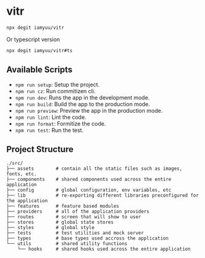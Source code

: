 # vitr

```sh
npx degit iamyuu/vitr
```

Or typescript version

```sh
npx degit iamyuu/vitr#ts
```

## Available Scripts

- `npm run setup`: Setup the project.
- `npm run cz`: Run commitizen cli.
- `npm run dev`: Runs the app in the development mode.
- `npm run build`: Build the app to the production mode.
- `npm run preview`: Preview the app in the production mode.
- `npm run lint`: Lint the code.
- `npm run format`: Formitize the code.
- `npm run test`: Run the test.

## Project Structure

```
./src/
├── assets        # contain all the static files such as images, fonts, etc.
├── components    # shared components used across the entire application
├── config        # global configuration, env variables, etc
├── lib           # re-exporting different libraries preconfigured for the application
├── features      # feature based modules
├── providers     # all of the application providers
├── routes        # screen that will show to user
├── stores        # global state stores
├── styles        # global style
├── tests         # test utilities and mock server
├── types         # base types used accross the application
└── utils         # shared utility functions
    └── hooks     # shared hooks used across the entire application
```
